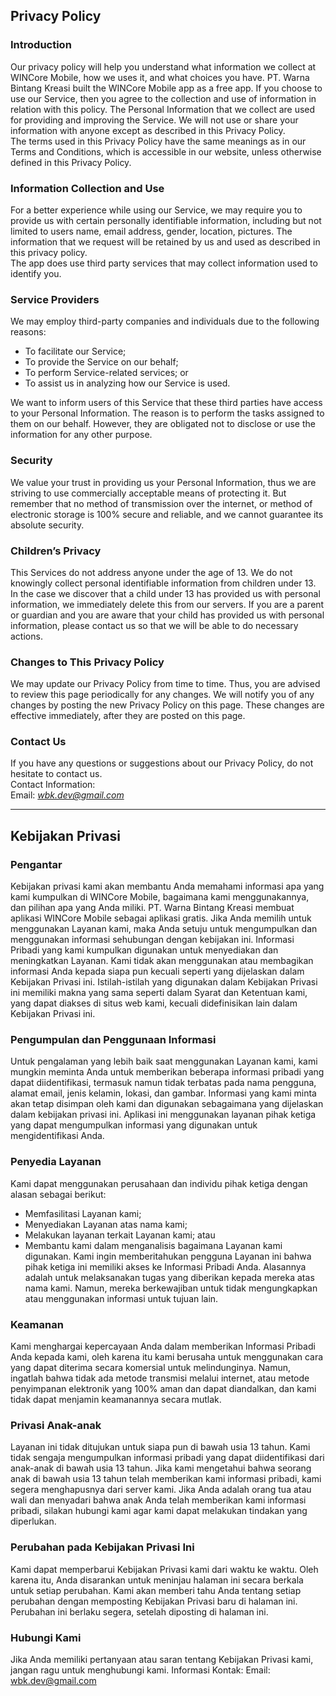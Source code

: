 Privacy Policy  
----------------

### Introduction  
Our privacy policy will help you understand what information we collect at WINCore Mobile, how we uses it, and what choices you have.
PT. Warna Bintang Kreasi built the WINCore Mobile app as a free app. If you choose to use our Service, then you agree to the collection and use of information in  relation with this policy. The Personal Information that we collect are used for providing and improving the Service. We will not use or share your information with anyone except as described in this Privacy Policy.  
The terms used in this Privacy Policy have the same meanings as in our Terms and Conditions, which is accessible in our website, unless otherwise  defined in this Privacy Policy.

### Information Collection and Use  
For a better experience while using our Service, we may require you to provide us with certain personally identifiable information, including but not limited to users name, email address, gender, location, pictures. The information that we request will be retained by us and used as described in this privacy policy.  
The app does use third party services that may collect information used to identify you. 

### Service Providers  
We may employ third-party companies and individuals due to the following reasons:  
* To facilitate our Service;
* To provide the Service on our behalf;
* To perform Service-related services; or
* To assist us in analyzing how our Service is used.  

We want to inform users of this Service that these third parties have access to your Personal Information. 
The reason is to perform the tasks assigned to them on our behalf. However, they are obligated not to disclose or use the information for any other purpose.  

### Security  
We value your trust in providing us your Personal Information, thus we are striving to use commercially acceptable means of protecting it. But remember that no method of transmission over  the internet, or method of electronic storage is 100% secure and reliable, and we cannot guarantee its absolute security.  

### Children’s Privacy  
This Services do not address anyone under the age of 13. We do not knowingly collect personal identifiable information from children under 13. In the case we discover that a child under 13 has provided us with personal information, we immediately delete this from our servers. If you  are  a  parent  or  guardian and you are aware that your child has provided us with personal information, please contact us so that we will be able to do necessary actions.  

### Changes to This Privacy Policy  
We may update our Privacy Policy from time to time. Thus, you are advised to review this page periodically for any changes. We will notify you of any changes by posting the new Privacy Policy on this page. These changes are effective immediately, after they are posted on this page.  

### Contact Us  
If you have any questions or suggestions about our Privacy Policy, do not hesitate to contact us.  
Contact Information:  
Email: *wbk.dev@gmail.com*  

-------------------------------------------------------------------------------------------------------------------

Kebijakan Privasi
-----------------
### Pengantar
Kebijakan privasi kami akan membantu Anda memahami informasi apa yang kami kumpulkan di WINCore Mobile, bagaimana kami menggunakannya, dan pilihan apa yang Anda miliki. PT. Warna Bintang Kreasi membuat aplikasi WINCore Mobile sebagai aplikasi gratis. Jika Anda memilih untuk menggunakan Layanan kami, maka Anda setuju untuk mengumpulkan dan menggunakan informasi sehubungan dengan kebijakan ini. Informasi Pribadi yang kami kumpulkan digunakan untuk menyediakan dan meningkatkan Layanan. Kami tidak akan menggunakan atau membagikan informasi Anda kepada siapa pun kecuali seperti yang dijelaskan dalam Kebijakan Privasi ini. Istilah-istilah yang digunakan dalam Kebijakan Privasi ini memiliki makna yang sama seperti dalam Syarat dan Ketentuan kami, yang dapat diakses di situs web kami, kecuali didefinisikan lain dalam Kebijakan Privasi ini.

### Pengumpulan dan Penggunaan Informasi
Untuk pengalaman yang lebih baik saat menggunakan Layanan kami, kami mungkin meminta Anda untuk memberikan beberapa informasi pribadi yang dapat diidentifikasi, termasuk namun tidak terbatas pada nama pengguna, alamat email, jenis kelamin, lokasi, dan gambar. Informasi yang kami minta akan tetap disimpan oleh kami dan digunakan sebagaimana yang dijelaskan dalam kebijakan privasi ini. Aplikasi ini menggunakan layanan pihak ketiga yang dapat mengumpulkan informasi yang digunakan untuk mengidentifikasi Anda.

### Penyedia Layanan
Kami dapat menggunakan perusahaan dan individu pihak ketiga dengan alasan sebagai berikut:
* Memfasilitasi Layanan kami;
* Menyediakan Layanan atas nama kami;
* Melakukan layanan terkait Layanan kami; atau
* Membantu kami dalam menganalisis bagaimana Layanan kami digunakan.
Kami ingin memberitahukan pengguna Layanan ini bahwa pihak ketiga ini memiliki akses ke Informasi Pribadi Anda. Alasannya adalah untuk melaksanakan tugas yang diberikan kepada mereka atas nama kami. Namun, mereka berkewajiban untuk tidak mengungkapkan atau menggunakan informasi untuk tujuan lain.

### Keamanan
Kami menghargai kepercayaan Anda dalam memberikan Informasi Pribadi Anda kepada kami, oleh karena itu kami berusaha untuk menggunakan cara yang dapat diterima secara komersial untuk melindunginya. Namun, ingatlah bahwa tidak ada metode transmisi melalui internet, atau metode penyimpanan elektronik yang 100% aman dan dapat diandalkan, dan kami tidak dapat menjamin keamanannya secara mutlak.

### Privasi Anak-anak
Layanan ini tidak ditujukan untuk siapa pun di bawah usia 13 tahun. Kami tidak sengaja mengumpulkan informasi pribadi yang dapat diidentifikasi dari anak-anak di bawah usia 13 tahun. Jika kami mengetahui bahwa seorang anak di bawah usia 13 tahun telah memberikan kami informasi pribadi, kami segera menghapusnya dari server kami. Jika Anda adalah orang tua atau wali dan menyadari bahwa anak Anda telah memberikan kami informasi pribadi, silakan hubungi kami agar kami dapat melakukan tindakan yang diperlukan.

### Perubahan pada Kebijakan Privasi Ini
Kami dapat memperbarui Kebijakan Privasi kami dari waktu ke waktu. Oleh karena itu, Anda disarankan untuk meninjau halaman ini secara berkala untuk setiap perubahan. Kami akan memberi tahu Anda tentang setiap perubahan dengan memposting Kebijakan Privasi baru di halaman ini. Perubahan ini berlaku segera, setelah diposting di halaman ini.

### Hubungi Kami
Jika Anda memiliki pertanyaan atau saran tentang Kebijakan Privasi kami, jangan ragu untuk menghubungi kami.
Informasi Kontak:
Email: wbk.dev@gmail.com

